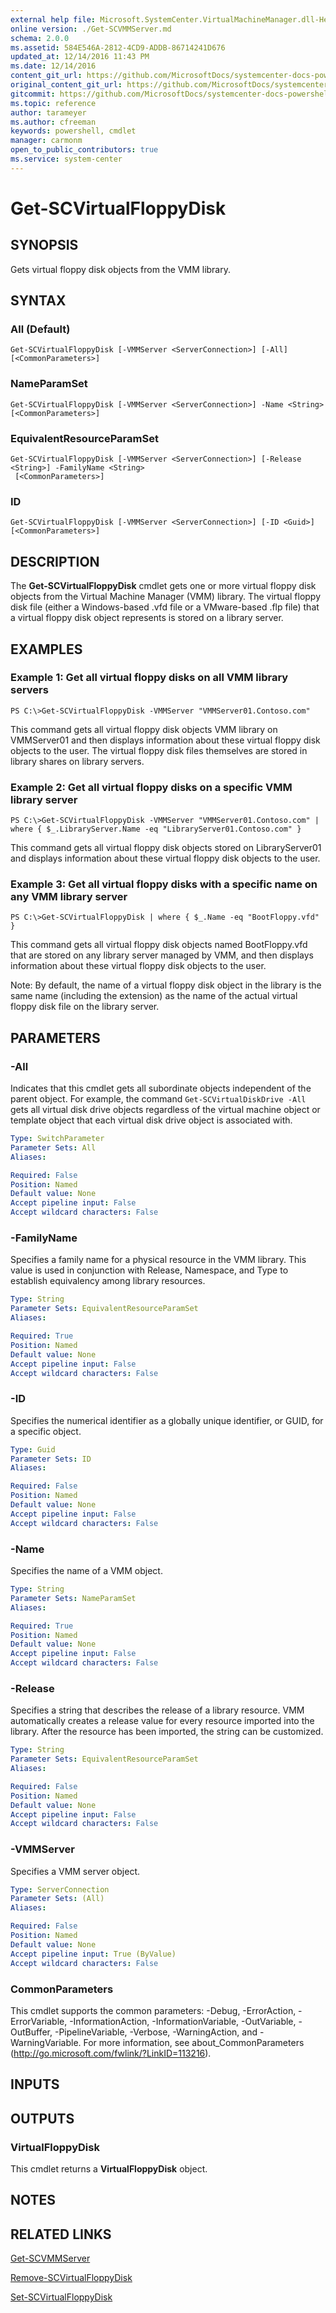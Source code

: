 ```yaml
---
external help file: Microsoft.SystemCenter.VirtualMachineManager.dll-Help.xml
online version: ./Get-SCVMMServer.md
schema: 2.0.0
ms.assetid: 584E546A-2812-4CD9-ADDB-86714241D676
updated_at: 12/14/2016 11:43 PM
ms.date: 12/14/2016
content_git_url: https://github.com/MicrosoftDocs/systemcenter-docs-powershell/blob/master/systemcenter-cmdlets/SystemCenter2016/VirtualMachineManager/v1.0/Get-SCVirtualFloppyDisk.md
original_content_git_url: https://github.com/MicrosoftDocs/systemcenter-docs-powershell/blob/master/systemcenter-cmdlets/SystemCenter2016/VirtualMachineManager/v1.0/Get-SCVirtualFloppyDisk.md
gitcommit: https://github.com/MicrosoftDocs/systemcenter-docs-powershell/blob/96cd9bd2780eb6b78c540fa00d3b8a4313e3ed40/systemcenter-cmdlets/SystemCenter2016/VirtualMachineManager/v1.0/Get-SCVirtualFloppyDisk.md
ms.topic: reference
author: tarameyer
ms.author: cfreeman
keywords: powershell, cmdlet
manager: carmonm
open_to_public_contributors: true
ms.service: system-center
---
```


# Get-SCVirtualFloppyDisk

## SYNOPSIS
Gets virtual floppy disk objects from the VMM library.

## SYNTAX

### All (Default)
```
Get-SCVirtualFloppyDisk [-VMMServer <ServerConnection>] [-All] [<CommonParameters>]
```

### NameParamSet
```
Get-SCVirtualFloppyDisk [-VMMServer <ServerConnection>] -Name <String> [<CommonParameters>]
```

### EquivalentResourceParamSet
```
Get-SCVirtualFloppyDisk [-VMMServer <ServerConnection>] [-Release <String>] -FamilyName <String>
 [<CommonParameters>]
```

### ID
```
Get-SCVirtualFloppyDisk [-VMMServer <ServerConnection>] [-ID <Guid>] [<CommonParameters>]
```

## DESCRIPTION
The **Get-SCVirtualFloppyDisk** cmdlet gets one or more virtual floppy disk objects from the Virtual Machine Manager (VMM) library.
The virtual floppy disk file (either a Windows-based .vfd file or a VMware-based .flp file) that a virtual floppy disk object represents is stored on a library server.

## EXAMPLES

### Example 1: Get all virtual floppy disks on all VMM library servers
```
PS C:\>Get-SCVirtualFloppyDisk -VMMServer "VMMServer01.Contoso.com"
```

This command gets all virtual floppy disk objects VMM library on VMMServer01 and then displays information about these virtual floppy disk objects to the user.
The virtual floppy disk files themselves are stored in library shares on library servers.

### Example 2: Get all virtual floppy disks on a specific VMM library server
```
PS C:\>Get-SCVirtualFloppyDisk -VMMServer "VMMServer01.Contoso.com" | where { $_.LibraryServer.Name -eq "LibraryServer01.Contoso.com" }
```

This command gets all virtual floppy disk objects stored on LibraryServer01 and displays information about these virtual floppy disk objects to the user.

### Example 3: Get all virtual floppy disks with a specific name on any VMM library server
```
PS C:\>Get-SCVirtualFloppyDisk | where { $_.Name -eq "BootFloppy.vfd" }
```

This command gets all virtual floppy disk objects named BootFloppy.vfd that are stored on any library server managed by VMM, and then displays information about these virtual floppy disk objects to the user.

Note: By default, the name of a virtual floppy disk object in the library is the same name (including the extension) as the name of the actual virtual floppy disk file on the library server.

## PARAMETERS

### -All
Indicates that this cmdlet gets all subordinate objects independent of the parent object.
For example, the command `Get-SCVirtualDiskDrive -All` gets all virtual disk drive objects regardless of the virtual machine object or template object that each virtual disk drive object is associated with.

```yaml
Type: SwitchParameter
Parameter Sets: All
Aliases: 

Required: False
Position: Named
Default value: None
Accept pipeline input: False
Accept wildcard characters: False
```

### -FamilyName
Specifies a family name for a physical resource in the VMM library.
This value is used in conjunction with Release, Namespace, and Type to establish equivalency among library resources.

```yaml
Type: String
Parameter Sets: EquivalentResourceParamSet
Aliases: 

Required: True
Position: Named
Default value: None
Accept pipeline input: False
Accept wildcard characters: False
```

### -ID
Specifies the numerical identifier as a globally unique identifier, or GUID, for a specific object.

```yaml
Type: Guid
Parameter Sets: ID
Aliases: 

Required: False
Position: Named
Default value: None
Accept pipeline input: False
Accept wildcard characters: False
```

### -Name
Specifies the name of a VMM object.

```yaml
Type: String
Parameter Sets: NameParamSet
Aliases: 

Required: True
Position: Named
Default value: None
Accept pipeline input: False
Accept wildcard characters: False
```

### -Release
Specifies a string that describes the release of a library resource.
VMM automatically creates a release value for every resource imported into the library.
After the resource has been imported, the string can be customized.

```yaml
Type: String
Parameter Sets: EquivalentResourceParamSet
Aliases: 

Required: False
Position: Named
Default value: None
Accept pipeline input: False
Accept wildcard characters: False
```

### -VMMServer
Specifies a VMM server object.

```yaml
Type: ServerConnection
Parameter Sets: (All)
Aliases: 

Required: False
Position: Named
Default value: None
Accept pipeline input: True (ByValue)
Accept wildcard characters: False
```

### CommonParameters
This cmdlet supports the common parameters: -Debug, -ErrorAction, -ErrorVariable, -InformationAction, -InformationVariable, -OutVariable, -OutBuffer, -PipelineVariable, -Verbose, -WarningAction, and -WarningVariable. For more information, see about_CommonParameters (http://go.microsoft.com/fwlink/?LinkID=113216).

## INPUTS

## OUTPUTS

### VirtualFloppyDisk
This cmdlet returns a **VirtualFloppyDisk** object.

## NOTES

## RELATED LINKS

[Get-SCVMMServer](xref:SystemCenter2016/VirtualMachineManager/v1.0/Get-SCVMMServer.md)

[Remove-SCVirtualFloppyDisk](xref:SystemCenter2016/VirtualMachineManager/v1.0/Remove-SCVirtualFloppyDisk.md)

[Set-SCVirtualFloppyDisk](xref:SystemCenter2016/VirtualMachineManager/v1.0/Set-SCVirtualFloppyDisk.md)

